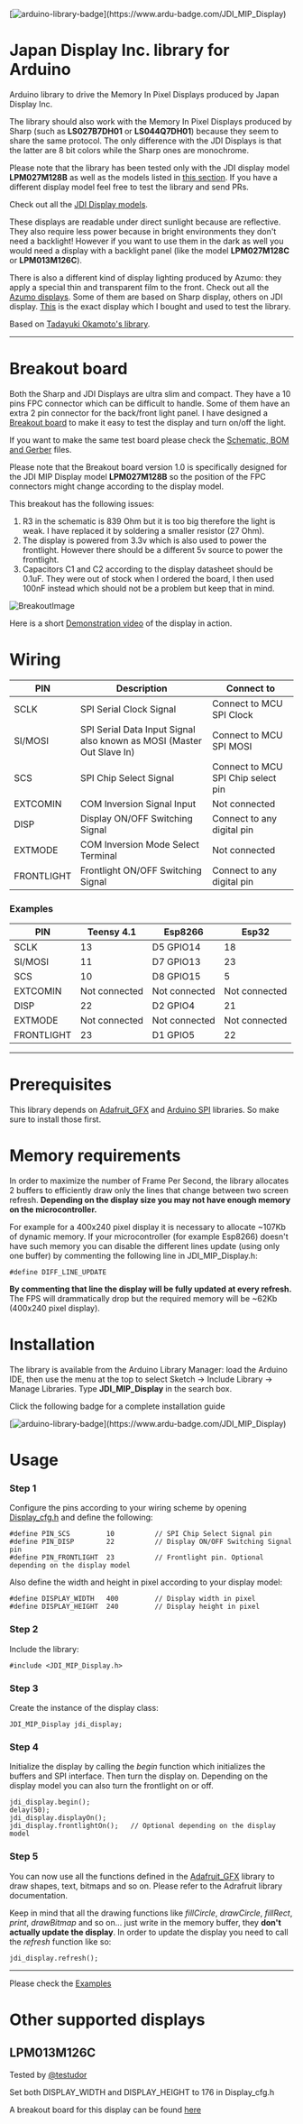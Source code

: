 [![arduino-library-badge](https://www.ardu-badge.com/badge/JDI_MIP_Display.svg?)](https://www.ardu-badge.com/JDI_MIP_Display)

# Japan Display Inc. library for Arduino
Arduino library to drive the Memory In Pixel Displays produced by Japan Display Inc.  

The library should also work with the Memory In Pixel Displays produced by Sharp (such as **LS027B7DH01** or **LS044Q7DH01**) because they seem to share the same protocol. The only difference with the JDI Displays is that the latter are 8 bit colors while the Sharp ones are monochrome. 

Please note that the library has been tested only with the JDI display model **LPM027M128B** as well as the models listed in [this section](#other-supported-displays). If you have a different display model feel free to test the library and send PRs.  

Check out all the [JDI Display models](https://www.j-display.com/english/product/reflective.html).

These displays are readable under direct sunlight because are reflective. They also require less power because in bright environments they don't need a backlight! However if you want to use them in the dark as well you would need a display with a backlight panel (like the model **LPM027M128C** or **LPM013M126C**).  

There is also a different kind of display lighting produced by Azumo: they apply a special thin and transparent film to the front. Check out all the [Azumo displays](https://www.azumotech.com/products/). Some of them are based on Sharp display, others on JDI display. [This](https://www.azumotech.com/products/2-7-color-display-12380-06/) is the exact display which I bought and used to test the library.

Based on [Tadayuki Okamoto's library](https://os.mbed.com/users/KURETA90/code/ColorMemLCD/).

***

# Breakout board

Both the Sharp and JDI Displays are ultra slim and compact. They have a 10 pins FPC connector which can be difficult to handle. Some of them have an extra 2 pin connector for the back/front light panel. I have designed a [Breakout board](https://github.com/Gbertaz/JDI_MIP_Display/blob/master/images/breakout_v1.0.png) to make it easy to test the display and turn on/off the light.  

If you want to make the same test board please check the [Schematic, BOM and Gerber](https://github.com/Gbertaz/JDI_MIP_Display/tree/master/breakout/v1.0) files.

Please note that the Breakout board version 1.0 is specifically designed for the JDI MIP Display model **LPM027M128B** so the position of the FPC connectors might change according to the display model.  

This breakout has the following issues:

1) R3 in the schematic is 839 Ohm but it is too big therefore the light is weak. I have replaced it by soldering a smaller resistor (27 Ohm).
2) The display is powered from 3.3v which is also used to power the frontlight. However there should be a different 5v source to power the frontlight.
3) Capacitors C1 and C2 according to the display datasheet should be 0.1uF. They were out of stock when I ordered the board, I then used 100nF instead which should not be a problem but keep that in mind.


![BreakoutImage](https://github.com/Gbertaz/JDI_MIP_Display/blob/master/images/breakout_v1.0_display.jpg)

Here is a short [Demonstration video](https://twitter.com/NotTheWorstDev/status/1467655365672292356?s=20) of the display in action.

# Wiring


| PIN | Description  | Connect to |
| ------------- | ------------- | ------------- |
| SCLK | SPI Serial Clock Signal | Connect to MCU SPI Clock |
| SI/MOSI | SPI Serial Data Input Signal also known as MOSI (Master Out Slave In) | Connect to MCU SPI MOSI |
| SCS | SPI Chip Select Signal | Connect to MCU SPI Chip select pin |
| EXTCOMIN | COM Inversion Signal Input | Not connected |
| DISP | Display ON/OFF Switching Signal | Connect to any digital pin |
| EXTMODE | COM Inversion Mode Select Terminal | Not connected |
| FRONTLIGHT | Frontlight ON/OFF Switching Signal | Connect to any digital pin |

### Examples

| PIN | Teensy 4.1 | Esp8266 | Esp32 |
| ------------- | ------------- | ------------- | ------------- |
| SCLK | 13 | D5 GPIO14 | 18 |
| SI/MOSI | 11 | D7 GPIO13 | 23 |
| SCS | 10 | D8 GPIO15 | 5 |
| EXTCOMIN | Not connected | Not connected | Not connected |
| DISP | 22 | D2 GPIO4 | 21 |
| EXTMODE | Not connected | Not connected | Not connected |
| FRONTLIGHT | 23 | D1 GPIO5 | 22 |

***

# Prerequisites

This library depends on [Adafruit_GFX](https://github.com/adafruit/Adafruit-GFX-Library) and [Arduino SPI](https://github.com/arduino/ArduinoCore-avr/tree/master/libraries/SPI) libraries. So make sure to install those first.

# Memory requirements

In order to maximize the number of Frame Per Second, the library allocates 2 buffers to efficiently draw only the lines that change between two screen refresh. **Depending on the display size you may not have enough memory on the microcontroller.**  

For example for a 400x240 pixel display it is necessary to allocate ~107Kb of dynamic memory. If your microcontroller (for example Esp8266) doesn't have such memory you can disable the different lines update (using only one buffer) by commenting the following line in JDI_MIP_Display.h:

```
#define DIFF_LINE_UPDATE
```

**By commenting that line the display will be fully updated at every refresh.** The FPS will drammatically drop but the required memory will be ~62Kb (400x240 pixel display).

# Installation

The library is available from the Arduino Library Manager: load the Arduino IDE, then use the menu at the top to select Sketch -> Include Library -> Manage Libraries. Type **JDI_MIP_Display** in the search box.

Click the following badge for a complete installation guide

[![arduino-library-badge](https://www.ardu-badge.com/badge/JDI_MIP_Display.svg?)](https://www.ardu-badge.com/JDI_MIP_Display)

# Usage

### Step 1

Configure the pins according to your wiring scheme by opening [Display_cfg.h](https://github.com/Gbertaz/JDI_MIP_Display/blob/master/Display_cfg.h) and define the following:

```
#define PIN_SCS         10          // SPI Chip Select Signal pin
#define PIN_DISP        22          // Display ON/OFF Switching Signal pin
#define PIN_FRONTLIGHT  23          // Frontlight pin. Optional depending on the display model
```

Also define the width and height in pixel according to your display model:

```
#define DISPLAY_WIDTH   400         // Display width in pixel
#define DISPLAY_HEIGHT  240         // Display height in pixel
```

### Step 2

Include the library:

```
#include <JDI_MIP_Display.h>
```

### Step 3

Create the instance of the display class:

```
JDI_MIP_Display jdi_display;
```

### Step 4

Initialize the display by calling the *begin* function which initializes the buffers and SPI interface. Then turn the display on. Depending on the display model you can also turn the frontlight on or off.

```
jdi_display.begin();
delay(50);
jdi_display.displayOn();
jdi_display.frontlightOn();   // Optional depending on the display model
```

### Step 5

You can now use all the functions defined in the [Adafruit_GFX](https://github.com/adafruit/Adafruit-GFX-Library) library to draw shapes, text, bitmaps and so on. Please refer to the Adrafruit library documentation.  

Keep in mind that all the drawing functions like *fillCircle*, *drawCircle*, *fillRect*, *print*, *drawBitmap* and so on... just write in the memory buffer, they **don't actually update the display**. In order to update the display you need to call the *refresh* function like so:

```
jdi_display.refresh();
```
***

Please check the [Examples](https://github.com/Gbertaz/JDI_MIP_Display/tree/master/examples)

# Other supported displays
## LPM013M126C
Tested by [@testudor](https://github.com/testudor)

Set both DISPLAY_WIDTH and DISPLAY_HEIGHT to 176 in Display_cfg.h

A breakout board for this display can be found [here](https://github.com/testudor/LPM013M126C-breakout)